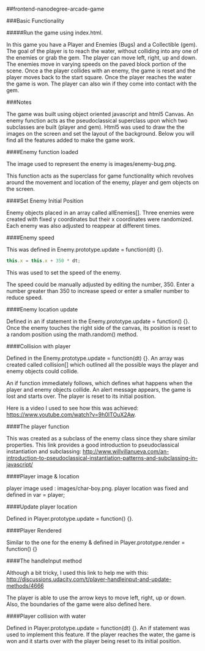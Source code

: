##frontend-nanodegree-arcade-game

###Basic Functionality

#####Run the game using index.html.

In this game you have a Player and Enemies (Bugs) and a Collectible (gem). The goal of the player is to reach the water, without colliding into any one of the enemies or grab the gem. The player can move left, right, up and down. The enemies move in varying speeds on the paved block portion of the scene. Once a the player collides with an enemy, the game is reset and the player moves back to the start square. Once the player reaches the water the game is won.  The player can also win if they come into contact with the gem.

###Notes

The game was built using object oriented javascript and html5 Canvas.  An enemy function acts as the pseudoclassical superclass upon which two subclasses are built (player and gem).  Html5 was used to draw the the images on the screen and set the layout of the background.  Below you will find all the features added to make the game work.

####Enemy function loaded

The image used to represent the enemy is images/enemy-bug.png.

This function acts as the superclass for game functionality which revolves around the movement and location of the enemy, player and gem objects on the screen.

####Set Enemy Initial Position

Enemy objects placed in an array called allEnemies[].  Three enemies were created with fixed y coordinates but their x coordinates were randomized.  Each enemy was also adjusted to reappear at different times.

####Enemy speed

This was defined in Enemy.prototype.update = function(dt) {}.
```javascript
this.x = this.x + 350 * dt;
```
This was used to set the speed of the enemy.

The speed could be manually adjusted by editing the number, 350.  Enter a number greater than 350 to increase speed or enter a smaller number to reduce speed.

####Enemy location update

Defined in an if statement in the Enemy.prototype.update = function() {}.  Once the enemy touches the right side of the canvas, its position is reset to a random position using the math.random() method.

####Collision with player

Defined in the Enemy.prototype.update = function(dt) {}.  An array was created called collision[] which outlined all the possible ways the player and enemy objects could collide.

An if function immediately follows, which defines what happens when the player and enemy objects collide.  An alert message appears, the game is lost and starts over.  The player is reset to its initial position.

Here is a video I used to see how this was achieved:  https://www.youtube.com/watch?v=9h0ITOuX2Aw.

####The player function

This was created as a subclass of the enemy class since they share similar properties.
This link provides a good introduction to pseudoclassical instantiation and subclassing:
http://www.willvillanueva.com/an-introduction-to-pseudoclassical-instantiation-patterns-and-subclassing-in-javascript/

####Player image & location

player image used : images/char-boy.png.
player location was fixed and defined in var = player;

####Update player location

Defined in Player.prototype.update = function() {}.

####Player Rendered

Similar to the one for the enemy & defined in Player.prototype.render = function() {}

####The handleInput method

Although a bit tricky, I used this link to help me with this:
http://discussions.udacity.com/t/player-handleinput-and-update-methods/4666

The player is able to use the arrow keys to move left, right, up or down.
Also, the boundaries of the game were also defined here.

####Player collision with water

Defined in Player.prototype.update = function(dt) {}.  An if statement was used to implement this feature.  If the player reaches the water, the game is won and it starts over with the player being reset to its initial position.




